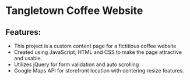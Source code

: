 # Tangletown Coffee Website
## Features:

* This project is a custom content page for a fictitious coffee website
* Created using JavaScript, HTML and CSS to make the page attractive and usable.
* Utilizes jQuery for form validation and auto scrolling
* Google Maps API for storefront location with centering resize features.


